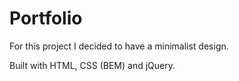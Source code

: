 # Portfolio

For this project I decided to have a minimalist design.

Built with HTML, CSS (BEM) and jQuery.
